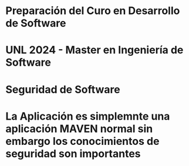 # Preparación del Curo en Desarrollo de Software
# UNL 2024 - Master en Ingeniería de Software
# Seguridad de Software

# La Aplicación es simplemnte una aplicación MAVEN normal sin embargo los conocimientos de seguridad son importantes